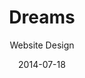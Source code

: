 ---
title: Dreams
subtitle: Website Design
layout: default
modal-id: 1
date: 2014-07-18
img: [dreams.png, escape.png, golden.png]
thumbnail: dreams-thumbnail.png
alt: image-alt
project-date: April 2014
client: Start Bootstrap
category: Web Development
description: Lorem ipsum dolor sit amet, usu cu alterum nominavi lobortis. At duo novum diceret. Tantas apeirian vix et, usu sanctus postulant inciderint ut, populo diceret necessitatibus in vim. Cu eum dicam feugiat noluisse.

---
